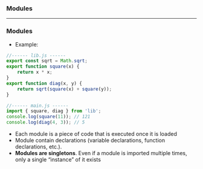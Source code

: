 ### Modules


---------------------------------------------------------------------------

### Modules

* Example:

```js
//------ lib.js ------
export const sqrt = Math.sqrt;
export function square(x) {
    return x * x;
}
export function diag(x, y) {
    return sqrt(square(x) + square(y));
}

//------ main.js ------
import { square, diag } from 'lib';
console.log(square(11)); // 121
console.log(diag(4, 3)); // 5
```

* Each module is a piece of code that is executed once it is loaded
* Module contain declarations (variable declarations, function declarations, etc.).
* **Modules are singletons**. Even if a module is imported multiple times, only a single “instance” of it exists
